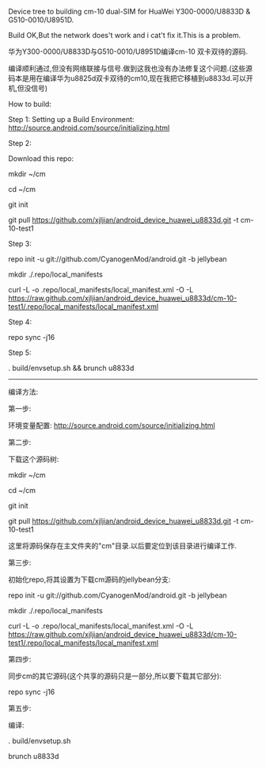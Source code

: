 Device tree to building cm-10 dual-SIM for HuaWei Y300-0000/U8833D & G510-0010/U8951D.

Build OK,But the network does't work and i cat't fix it.This is a problem.


华为Y300-0000/U8833D与G510-0010/U8951D编译cm-10 双卡双待的源码.

编译顺利通过,但没有网络联接与信号.做到这我也没有办法修复这个问题.(这些源码本是用在编译华为u8825d双卡双待的cm10,现在我把它移植到u8833d.可以开机,但没信号)



How to build:

Step 1:
Setting up a Build Environment: http://source.android.com/source/initializing.html

Step 2:

Download this repo:

mkdir ~/cm

cd ~/cm

git init

git pull https://github.com/xjljian/android_device_huawei_u8833d.git -t cm-10-test1


Step 3:

repo init -u git://github.com/CyanogenMod/android.git -b jellybean

mkdir ./.repo/local_manifests

curl -L -o .repo/local_manifests/local_manifest.xml -O -L https://raw.github.com/xjljian/android_device_huawei_u8833d/cm-10-test1/.repo/local_manifests/local_manifest.xml

Step 4:

repo sync -j16

Step 5:

. build/envsetup.sh && brunch u8833d


--------------------------------------------------------------------

编译方法:

第一步:

环境变量配置:  http://source.android.com/source/initializing.html

第二步:

下载这个源码树:

mkdir ~/cm

cd ~/cm

git init

git pull https://github.com/xjljian/android_device_huawei_u8833d.git -t cm-10-test1

这里将源码保存在主文件夹的"cm"目录.以后要定位到该目录进行编译工作.

第三步:

初始化repo,将其设置为下载cm源码的jellybean分支:

repo init -u git://github.com/CyanogenMod/android.git -b jellybean

mkdir ./.repo/local_manifests

curl -L -o .repo/local_manifests/local_manifest.xml -O -L https://raw.github.com/xjljian/android_device_huawei_u8833d/cm-10-test1/.repo/local_manifests/local_manifest.xml

第四步:

同步cm的其它源码(这个共享的源码只是一部分,所以要下载其它部分):

repo sync -j16

第五步:

编译:

. build/envsetup.sh

brunch u8833d

